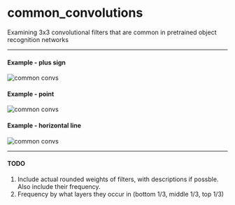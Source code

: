 # common_convolutions
Examining 3x3 convolutional filters that are common in pretrained object recognition networks

--------------
#### Example - plus sign
![common convs](https://github.com/arnokha/common_convolutions/blob/master/popular_convs.png)

#### Example - point
![common convs](https://github.com/arnokha/common_convolutions/blob/master/dot_convs.png)

#### Example - horizontal line
![common convs](https://github.com/arnokha/common_convolutions/blob/master/line_convs.png)

-------------
#### TODO
 1. Include actual rounded weights of filters, with descriptions if possble. Also include their frequency.
 2. Frequency by what layers they occur in (bottom 1/3, middle 1/3, top 1/3)
